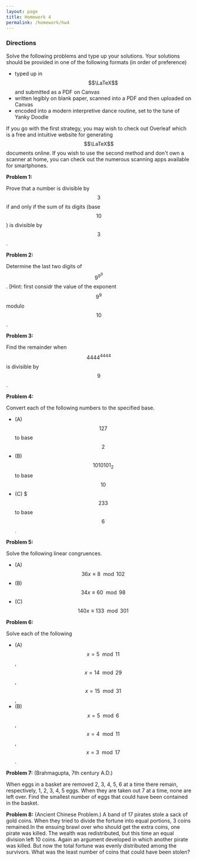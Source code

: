 ```yaml
---
layout: page
title: Homework 4
permalink: /homework/hw4
---
```


### Directions
Solve the following problems and type up your solutions.  Your solutions should be provided in one of the following formats (in order of preference)
* typed up in $$\LaTeX$$ and submitted as a PDF on Canvas
* written legibly on blank paper, scanned into a PDF and then uploaded on Canvas
* encoded into a modern interpretive dance routine, set to the tune of Yanky Doodle

If you go with the first strategy, you may wish to check out Overleaf which is a free and intuitive website for generating $$\LaTeX$$ documents online.
If you wish to use the second method and don't own a scanner at home, you can check out the numerous scanning apps available for smartphones.

**Problem 1:**

Prove that a number is divisible by $$3$$ if and only if the sum of its digits (base $$10$$) is divisible by $$3$$.

**Problem 2:**

Determine the last two digits of $$9^{9^9}$$.  [Hint: first considr the value of the exponent $$9^9$$ modulo $$10$$.

**Problem 3:**

Find the remainder when $$4444^{4444}$$ is divisible by $$9$$.

**Problem 4:** 

Convert each of the following numbers to the specified base.

* (A) $$127$$ to base $$2$$
* (B) $$1010101_2$$ to base $$10$$
* (C) $$$233$$ to base $$6$$.

**Problem 5:** 

Solve the following linear congruences.

* (A) $$36x\equiv 8\mod 102$$
* (B) $$34x\equiv 60\mod 98$$
* (C) $$140x\equiv 133\mod 301$$

**Problem 6:**

Solve each of the following 
* (A) $$x = 5 \mod 11$$, $$x = 14 \mod 29$$, $$x = 15 \mod 31$$,
* (B) $$x = 5 \mod 6$$, $$x =4 \mod 11$$, $$x = 3 \mod 17$$.

**Problem 7:** (Brahmagupta, 7th century A.D.)

When eggs in a basket are removed 2,
 3, 4, 5, 6 at a
time there remain, respectively, 1, 2, 3, 4, 5 eggs. When they are taken out 7 at a time,
none are left over. Find the smallest number of eggs that could have been contained in
the basket.

**Problem 8:** (Ancient Chinese Problem.) A band of
 17 pirates stole a sack of gold coins. When they
tried to divide the fortune into equal portions, 3 coins remained.In the ensuing brawl over
who should get the extra coins, one pirate was killed. The wealth was redistributed, but
this time an equal division left 10 coins. Again an argument developed in which another
pirate was killed. But now the total fortune was evenly distributed among the survivors.
What was the least number of coins that could have been stolen?

